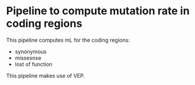 # Pipeline to compute mutation rate in coding regions


This pipeline computes mL for the coding regions:

- synonymous
- missesnse
- lost of function


This pipeline makes use of VEP.
